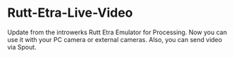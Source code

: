 # Rutt-Etra-Live-Video
Update from the introwerks Rutt Etra Emulator for Processing. Now you can use it with your PC camera or external cameras. Also, you can send video via Spout.
